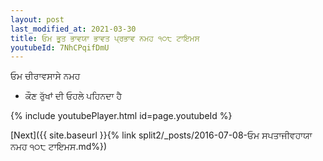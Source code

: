 ```yaml
---
layout: post
last_modified_at: 2021-03-30
title: ਓਮ ਭੂਤ ਭਾਵਯਾ ਭਾਵਤ ਪ੍ਰਭਾਵ ਨਮਹ ੧੦੮ ਟਾਇਮਸ
youtubeId: 7NhCPqifDmU
---
```

 
 
 ਓਮ ਚੀਰਾਵਸਾਸੇ ਨਮਹ  
 
 -  ਕੌਣ ਰੁੱਖਾਂ ਦੀ ਓਹਲੇ ਪਹਿਨਦਾ ਹੈ 
 
  
 
  
 
 
 
 
 
 


{% include youtubePlayer.html id=page.youtubeId %}
 
[Next]({{ site.baseurl }}{% link  split2/_posts/2016-07-08-ਓਮ ਸਪਤਾਜੀਵਹਾਯਾ ਨਮਹ ੧੦੮ ਟਾਇਮਸ.md%})
 
